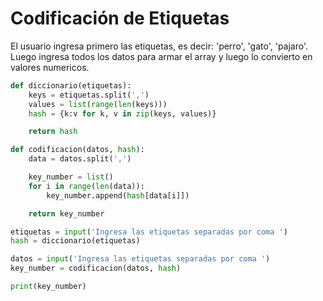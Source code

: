 # Codificación de Etiquetas

El usuario ingresa primero las etiquetas, es decir: 'perro', 'gato', 'pajaro'. Luego ingresa todos los datos para armar el array y luego lo convierto en valores numericos.

```python
def diccionario(etiquetas):
    keys = etiquetas.split(',')
    values = list(range(len(keys)))
    hash = {k:v for k, v in zip(keys, values)}

    return hash

def codificacion(datos, hash):
    data = datos.split(',')

    key_number = list()
    for i in range(len(data)):
        key_number.append(hash[data[i]])

    return key_number

etiquetas = input('Ingresa las etiquetas separadas por coma ')
hash = diccionario(etiquetas)

datos = input('Ingresa las etiquetas separadas por coma ')
key_number = codificacion(datos, hash)

print(key_number)

```

